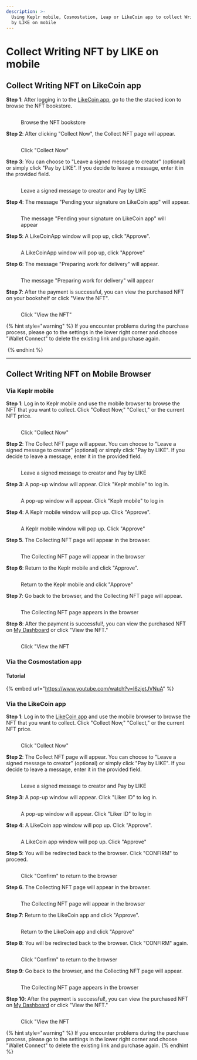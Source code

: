 ```yaml
---
description: >-
  Using Keplr mobile, Cosmostation, Leap or LikeCoin app to collect Writing NFT
  by LIKE on mobile
---
```


# Collect Writing NFT by LIKE on mobile

## Collect Writing NFT on LikeCoin app

**Step 1**: After logging in to the [LikeCoin app](../../user-guide/liker-land/download.md), go to the the stacked icon to browse the NFT bookstore.

<figure><img src="../../.gitbook/assets/Liker Land app Buy NFT 0-en.png" alt=""><figcaption><p>Browse the NFT bookstore</p></figcaption></figure>

**Step 2**: After clicking "Collect Now", the Collect NFT page will appear.

<figure><img src="../../.gitbook/assets/Liker Land app Buy NFT 1-en.png" alt=""><figcaption><p>Click "Collect Now"</p></figcaption></figure>

**Step 3**: You can choose to "Leave a signed message to creator" (optional) or simply click "Pay by LIKE". If you decide to leave a message, enter it in the provided field.

<figure><img src="../../.gitbook/assets/Liker Land app Buy NFT 2-en.png" alt=""><figcaption><p>Leave a signed message to creator and Pay by LIKE</p></figcaption></figure>

**Step 4**: The message "Pending your signature on LikeCoin app" will appear.

<figure><img src="../../.gitbook/assets/Liker Land app Buy NFT 3-en.png" alt=""><figcaption><p>The message "Pending your signature on LikeCoin app" will appear</p></figcaption></figure>

**Step 5**: A LikeCoinApp window will pop up, click "Approve".

<figure><img src="../../.gitbook/assets/Liker Land app Buy NFT 4-en.png" alt=""><figcaption><p>A LikeCoinApp window will pop up, click "Approve"</p></figcaption></figure>

**Step 6**: The message "Preparing work for delivery" will appear.

<figure><img src="../../.gitbook/assets/Liker Land app Buy NFT 5-en.png" alt=""><figcaption><p>The message "Preparing work for delivery" will appear</p></figcaption></figure>

**Step 7**: After the payment is successful, you can view the purchased NFT on your bookshelf or click "View the NFT".

<figure><img src="../../.gitbook/assets/Liker Land app Buy NFT 6-en.png" alt=""><figcaption><p>Click "View the NFT"</p></figcaption></figure>

{% hint style="warning" %}
If you encounter problems during the purchase process, please go to the settings in the lower right corner and choose "Wallet Connect" to delete the existing link and purchase again.

<img src="../../.gitbook/assets/Liker Land app Buy NFT 7.png" alt="" data-size="original">
{% endhint %}

***

## Collect Writing NFT on Mobile Browser

### Via Keplr mobile

**Step 1**: Log in to Keplr mobile and use the mobile browser to browse the NFT that you want to collect. Click "Collect Now," "Collect," or the current NFT price.

<figure><img src="../../.gitbook/assets/Collect Writing NFT Keplr Mobile 1-en.png" alt=""><figcaption><p>Click "Collect Now"</p></figcaption></figure>

**Step 2**: The Collect NFT page will appear. You can choose to "Leave a signed message to creator" (optional) or simply click "Pay by LIKE". If you decide to leave a message, enter it in the provided field.

<figure><img src="../../.gitbook/assets/Collect Writing NFT Keplr Mobile 2-en.png" alt=""><figcaption><p>Leave a signed message to creator and Pay by LIKE</p></figcaption></figure>

**Step 3**: A pop-up window will appear. Click "Keplr mobile" to log in.

<figure><img src="../../.gitbook/assets/Collect Writing NFT Keplr Mobile 3-en.png" alt=""><figcaption><p>A pop-up window will appear. Click "Keplr mobile" to log in</p></figcaption></figure>

**Step 4**: A Keplr mobile window will pop up. Click "Approve".

<figure><img src="../../.gitbook/assets/Collect Writing NFT Keplr Mobile 4.png" alt=""><figcaption><p>A Keplr mobile window will pop up. Click "Approve"</p></figcaption></figure>

**Step 5**. The Collecting NFT page will appear in the browser.

<figure><img src="../../.gitbook/assets/Collect Writing NFT Keplr Mobile 5-en.png" alt=""><figcaption><p>The Collecting NFT page will appear in the browser</p></figcaption></figure>

**Step 6**: Return to the Keplr mobile and click "Approve".

<figure><img src="../../.gitbook/assets/Collect Writing NFT Keplr Mobile 6.png" alt=""><figcaption><p>Return to the Keplr mobile and click "Approve"</p></figcaption></figure>

**Step 7**: Go back to the browser, and the Collecting NFT page will appear.

<figure><img src="../../.gitbook/assets/Collect Writing NFT Keplr Mobile 7-en.png" alt=""><figcaption><p>The Collecting NFT page appears in the browser</p></figcaption></figure>

**Step 8**: After the payment is successful!, you can view the purchased NFT on [My Dashboard](../liker-land-web/dashboard.md) or click "View the NFT."

<figure><img src="../../.gitbook/assets/Collect Writing NFT Keplr Mobile 8-en.png" alt=""><figcaption><p>Click "View the NFT</p></figcaption></figure>

### **Via the Cosmostation app**

#### **Tutorial**

{% embed url="https://www.youtube.com/watch?v=l6zjetJVNuA" %}

### **Via the** LikeCoin app

**Step 1**: Log in to the [LikeCoin app](../../user-guide/liker-land/download.md) and use the mobile browser to browse the NFT that you want to collect. Click "Collect Now," "Collect," or the current NFT price.

<figure><img src="../../.gitbook/assets/Collect Writing NFT Keplr Mobile 1-en.png" alt=""><figcaption><p>Click "Collect Now"</p></figcaption></figure>

**Step 2**: The Collect NFT page will appear. You can choose to "Leave a signed message to creator" (optional) or simply click "Pay by LIKE". If you decide to leave a message, enter it in the provided field.

<figure><img src="../../.gitbook/assets/Collect Writing NFT Keplr Mobile 2-en.png" alt=""><figcaption><p>Leave a signed message to creator and Pay by LIKE</p></figcaption></figure>

**Step 3**: A pop-up window will appear. Click "Liker ID" to log in.

<figure><img src="../../.gitbook/assets/Collect Writing NFT Liker land app 3-en.png" alt=""><figcaption><p>A pop-up window will appear. Click "Liker ID" to log in</p></figcaption></figure>

**Step 4**: A LikeCoin app window will pop up. Click "Approve".

<figure><img src="../../.gitbook/assets/Collect Writing NFT Liker land app 4-en.png" alt=""><figcaption><p>A LikeCoin app window will pop up. Click "Approve"</p></figcaption></figure>

**Step 5**: You will be redirected back to the browser. Click "CONFIRM" to proceed.

<figure><img src="../../.gitbook/assets/Collect Writing NFT Liker land app 5-en.png" alt=""><figcaption><p>Click "Confirm" to return to the browser</p></figcaption></figure>

**Step 6**. The Collecting NFT page will appear in the browser.

<figure><img src="../../.gitbook/assets/Collect Writing NFT Liker land app 6-en.png" alt=""><figcaption><p>The Collecting NFT page will appear in the browser</p></figcaption></figure>

**Step 7**: Return to the LikeCoin app and click "Approve".

<figure><img src="../../.gitbook/assets/Collect Writing NFT Liker land app 7-en.png" alt=""><figcaption><p>Return to the LikeCoin app and click "Approve"</p></figcaption></figure>

**Step 8**: You will be redirected back to the browser. Click "CONFIRM" again.

<figure><img src="../../.gitbook/assets/Collect Writing NFT Liker land app 8-en.png" alt=""><figcaption><p>Click "Confirm" to return to the browser</p></figcaption></figure>

**Step 9**: Go back to the browser, and the Collecting NFT page will appear.

<figure><img src="../../.gitbook/assets/Collect Writing NFT Liker land app 9-en.png" alt=""><figcaption><p>The Collecting NFT page appears in the browser</p></figcaption></figure>

**Step 10**: After the payment is successful!, you can view the purchased NFT on [My Dashboard](../liker-land-web/dashboard.md) or click "View the NFT."

<figure><img src="../../.gitbook/assets/Collect Writing NFT Liker land app 10-en.png" alt=""><figcaption><p>Click "View the NFT</p></figcaption></figure>

{% hint style="warning" %}
If you encounter problems during the purchase process, please go to the settings in the lower right corner and choose "Wallet Connect" to delete the existing link and purchase again.
{% endhint %}

